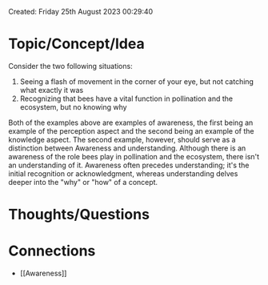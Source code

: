 ---
---

Created: Friday 25th August 2023 00:29:40
# Topic/Concept/Idea

 Consider the two following situations:

1. Seeing a flash of movement in the corner of your eye, but not catching what exactly it was
2. Recognizing that bees have a vital function in pollination and the ecosystem, but no knowing why

Both of the examples above are examples of awareness, the first being an example of the perception aspect and the second being an example of the knowledge aspect. The second example, however, should serve as a distinction between Awareness and understanding. Although there is an awareness of the role bees play in pollination and the ecosystem, there isn't an understanding of it. Awareness often precedes understanding; it's the initial recognition or acknowledgment, whereas understanding delves deeper into the "why" or "how" of a concept.

# Thoughts/Questions


# Connections

- [[Awareness]]


